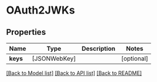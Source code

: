 # OAuth2JWKs

## Properties
Name | Type | Description | Notes
------------ | ------------- | ------------- | -------------
**keys** | [JSONWebKey] |  | [optional] 

[[Back to Model list]](../README.md#documentation-for-models) [[Back to API list]](../README.md#documentation-for-api-endpoints) [[Back to README]](../README.md)


